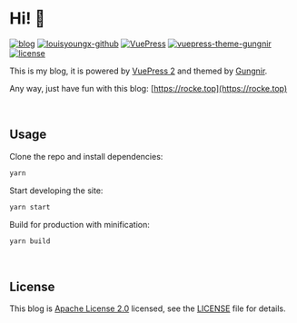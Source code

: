 # Hi! 🧐

[![blog](https://img.shields.io/badge/Blog-louisyoung-red?style=flat-square)](https://rocke.top/) [![louisyoungx-github](https://img.shields.io/badge/GitHub-louisyoungx-6A7EC2?style=flat-square)](https://github.com/louisyoungx) [![VuePress](https://img.shields.io/badge/VuePress-build-1aad19?style=flat-square)](https://github.com/vuejs/vuepress) [![vuepress-theme-gungnir](https://img.shields.io/badge/Gungnir-theme-26a2ff?style=flat-square)](https://github.com/Renovamen/vuepress-theme-gungnir) [![license](https://img.shields.io/badge/License-Apache--2.0-orange?style=flat-square)](LICENSE)


This is my blog, it is powered by [VuePress 2](https://v2.vuepress.vuejs.org) and themed by [Gungnir](https://github.com/Renovamen/vuepress-theme-gungnir).

Any way, just have fun with this blog: [https://rocke.top](https://rocke.top)


&nbsp;

## Usage

Clone the repo and install dependencies:

```bash
yarn
```

Start developing the site:

```bash
yarn start
```

Build for production with minification:

```bash
yarn build
```


&nbsp;

## License

This blog is [Apache License 2.0](https://www.apache.org/licenses/LICENSE-2.0) licensed, see the [LICENSE](LICENSE) file for details.
